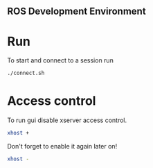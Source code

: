 ## ROS Development Environment

# Run

To start and connect to a session run

```bash
./connect.sh
```

# Access control

To run gui disable xserver access control.

```bash
xhost +
```

Don't forget to enable it again later on!

```bash
xhost -
```
